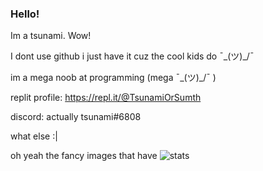 ### Hello!

Im a tsunami.
Wow!

I dont use github i just have it cuz the cool kids do ¯\_(ツ)_/¯

im a mega noob at programming (mega ¯\_(ツ)_/¯ )

replit profile:
https://repl.it/@TsunamiOrSumth

discord: actually tsunami#6808

what else :|

oh yeah the fancy images that have ![stats](https://github-readme-stats.vercel.app/api?username=tsunami-or-something&show_icons=true&theme=synthwave) 




